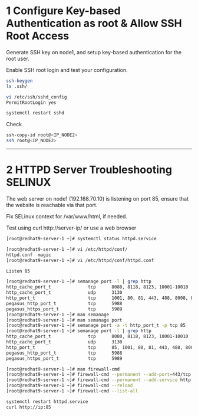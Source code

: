
# 1 Configure Key-based Authentication as root & Allow SSH Root Access

Generate SSH key on node1, and setup key-based authentication for the root user.

Enable SSH root login and test your configuration.

```bash
ssh-keygen
ls .ssh/

vi /etc/ssh/sshd_config
PermitRootLogin yes

systemctl restart sshd

```
Check
```bash
ssh-copy-id root@<IP_NODE2>
ssh root@<IP_NODE2>

```

---
# 2 HTTPD Server Troubleshooting SELINUX

The web server on node1 (192.168.70.10) is listening on port 85, ensure that the website is reachable via that port.

Fix SELinux context for /var/www/html, if needed.

Test using curl http://server-ip/ or use a web browser


```bash
[root@redhat9-server-1 ~]# systemctl status httpd.service 

[root@redhat9-server-1 ~]# vi /etc/httpd/conf/
httpd.conf  magic       
[root@redhat9-server-1 ~]# vi /etc/httpd/conf/httpd.conf

Listen 85

[root@redhat9-server-1 ~]# semanage port -l | grep http
http_cache_port_t              tcp      8080, 8118, 8123, 10001-10010
http_cache_port_t              udp      3130
http_port_t                    tcp      1001, 80, 81, 443, 488, 8008, 8009, 8443, 9000
pegasus_http_port_t            tcp      5988
pegasus_https_port_t           tcp      5989
[root@redhat9-server-1 ~]# man semanage 
[root@redhat9-server-1 ~]# man semanage port
[root@redhat9-server-1 ~]# semanage port -a -t http_port_t -p tcp 85  
[root@redhat9-server-1 ~]# semanage port -l | grep http
http_cache_port_t              tcp      8080, 8118, 8123, 10001-10010
http_cache_port_t              udp      3130
http_port_t                    tcp      85, 1001, 80, 81, 443, 488, 8008, 8009, 8443, 9000
pegasus_http_port_t            tcp      5988
pegasus_https_port_t           tcp      5989

[root@redhat9-server-1 ~]# man firewall-cmd 
[root@redhat9-server-1 ~]# firewall-cmd --permanent --add-port=443/tcp
[root@redhat9-server-1 ~]# firewall-cmd --permanent --add-service http
[root@redhat9-server-1 ~]# firewall-cmd --reload
[root@redhat9-server-1 ~]# firewall-cmd --list-all
```

```bash
systemctl restart httpd.service
curl http://ip:85
```